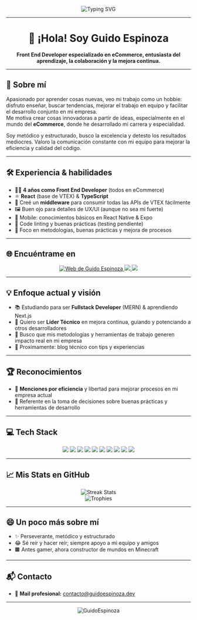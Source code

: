 <!-- Banner animado de bienvenida -->
<p align="center">
  <img src="https://readme-typing-svg.demolab.com?font=Fira+Code&duration=2000&pause=1000&color=F7F7F7&center=true&vCenter=true&width=600&lines=Guido+Espinoza+%7C+Front+End+Developer;Apasionado+por+el+aprendizaje+y+la+colaboraci%C3%B3n;Especialista+en+eCommerce+y+mejora+continua" alt="Typing SVG" />
</p>

---

<h1 align="center">👋 ¡Hola! Soy Guido Espinoza</h1>

<p align="center">
  <b>Front End Developer especializado en eCommerce, entusiasta del aprendizaje, la colaboración y la mejora continua.</b>
</p>

---

## 🚀 Sobre mí

Apasionado por aprender cosas nuevas, veo mi trabajo como un hobbie: disfruto enseñar, buscar tendencias, mejorar el trabajo en equipo y facilitar el desarrollo conjunto en mi empresa.  
Me motiva crear cosas innovadoras a partir de ideas, especialmente en el mundo del <b>eCommerce</b>, donde he desarrollado mi carrera y especialidad.

Soy metódico y estructurado, busco la excelencia y detesto los resultados mediocres. Valoro la comunicación constante con mi equipo para mejorar la eficiencia y calidad del código.

---

## 🛠️ Experiencia & habilidades

- 👨‍💻 <b>4 años como Front End Developer</b> (todos en eCommerce)
- ⚛️ <b>React</b> (base de VTEX) & <b>TypeScript</b>
- 🔧 Creé un <b>middleware</b> para consumir todas las APIs de VTEX fácilmente
- 🖼️ Buen ojo para detalles de UX/UI (aunque no sea mi fuerte)
- 📱 Mobile: conocimientos básicos en React Native & Expo
- 🧹 Code linting y buenas prácticas (testing pendiente)
- 💬 Foco en metodologías, buenas prácticas y mejora de procesos

---

## 🌐 Encuéntrame en

<p align="center">
  <a href="https://www.guidoespinoza.dev/" target="_blank">
    <img src="https://img.shields.io/badge/Web-guidoespinoza.dev-%23007ACC?style=for-the-badge&logo=google-chrome&logoColor=white" alt="Web de Guido Espinoza"/>
  </a>
  <a href="https://linkedin.com/in/guido-espinoza/" target="_blank">
    <img src="https://img.shields.io/badge/LinkedIn-%230077B5.svg?style=for-the-badge&logo=linkedin&logoColor=white" />
  </a>
  <a href="https://instagram.com/don_erguido/" target="_blank">
    <img src="https://img.shields.io/badge/Instagram-%23E4405F.svg?style=for-the-badge&logo=instagram&logoColor=white" />
  </a>
</p>

---

## 💡 Enfoque actual y visión

- 📚 Estudiando para ser <b>Fullstack Developer</b> (MERN) & aprendiendo Next.js
- 🎯 Quiero ser <b>Líder Técnico</b> en mejora continua, guiando y potenciando a otros desarrolladores
- 🏢 Busco que mis metodologías y herramientas de trabajo generen impacto real en mi empresa
- 📝 Proximamente: blog técnico con tips y experiencias

---

## 🏆 Reconocimientos

- 🔹 <b>Menciones por eficiencia</b> y libertad para mejorar procesos en mi empresa actual
- 🔹 Referente en la toma de decisiones sobre buenas prácticas y herramientas de desarrollo

---

## 💻 Tech Stack

<p align="center">
  <img src="https://img.shields.io/badge/html5-%23E34F26.svg?style=for-the-badge&logo=html5&logoColor=white"/>
  <img src="https://img.shields.io/badge/css3-%231572B6.svg?style=for-the-badge&logo=css3&logoColor=white"/>
  <img src="https://img.shields.io/badge/javascript-%23323330.svg?style=for-the-badge&logo=javascript&logoColor=%23F7DF1E"/>
  <img src="https://img.shields.io/badge/typescript-%23007ACC.svg?style=for-the-badge&logo=typescript&logoColor=white"/>
  <img src="https://img.shields.io/badge/react-%2320232a.svg?style=for-the-badge&logo=react&logoColor=%2361DAFB"/>
  <img src="https://img.shields.io/badge/VTEX-ED125F?style=for-the-badge&logo=vtex&logoColor=white"/>
  <img src="https://img.shields.io/badge/SASS-hotpink.svg?style=for-the-badge&logo=SASS&logoColor=white"/>
  <img src="https://img.shields.io/badge/ESLint-4B3263?style=for-the-badge&logo=eslint&logoColor=white"/>
  <img src="https://img.shields.io/badge/Yarn-%232C8EBB.svg?style=for-the-badge&logo=yarn&logoColor=white"/>
  <img src="https://img.shields.io/badge/NPM-%23000000.svg?style=for-the-badge&logo=npm&logoColor=white"/>
</p>

---

## 📈 Mis Stats en GitHub

<p align="center">
  <img src="https://github-readme-streak-stats.herokuapp.com/?user=GuidoEspinoza&theme=dark&hide_border=false" alt="Streak Stats" />
  <br>
  <img src="https://github-profile-trophy.vercel.app/?username=GuidoEspinoza&theme=radical&no-frame=false&no-bg=true&margin-w=4" alt="Trophies" />
</p>

---

## 😄 Un poco más sobre mí

- ✨ Perseverante, metódico y estructurado
- 😂 Sé reír y hacer reír; siempre apoyo a mi equipo y amigos
- 🟫 Antes gamer, ahora constructor de mundos en Minecraft

---

## 📬 Contacto

- 📧 <b>Mail profesional:</b> contacto@guidoespinoza.dev

---

<!-- Footer opcional -->
<p align="center">
  <img src="https://komarev.com/ghpvc/?username=GuidoEspinoza&label=Profile%20views&color=0e75b6&style=flat" alt="GuidoEspinoza" />
</p>
